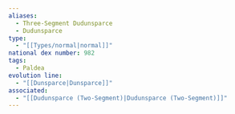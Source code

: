 ```yaml
---
aliases:
  - Three-Segment Dudunsparce
  - Dudunsparce
type:
  - "[[Types/normal|normal]]"
national dex number: 982
tags:
  - Paldea
evolution line:
  - "[[Dunsparce|Dunsparce]]"
associated:
  - "[[Dudunsparce (Two-Segment)|Dudunsparce (Two-Segment)]]"
---
```

